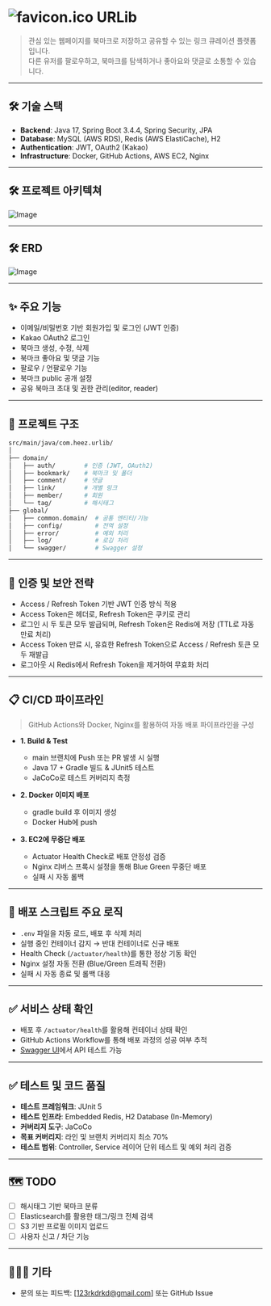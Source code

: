 # ![favicon.ico](src/main/resources/static/favicon.ico) URLib

> 관심 있는 웹페이지를 북마크로 저장하고 공유할 수 있는 링크 큐레이션 플랫폼입니다.  
> 다른 유저를 팔로우하고, 북마크를 탐색하거나 좋아요와 댓글로 소통할 수 있습니다.

---

## 🛠️ 기술 스택

- **Backend**: Java 17, Spring Boot 3.4.4, Spring Security, JPA
- **Database**: MySQL (AWS RDS), Redis (AWS ElastiCache), H2
- **Authentication**: JWT, OAuth2 (Kakao)
- **Infrastructure**: Docker, GitHub Actions, AWS EC2, Nginx

---

## 🛠️ 프로젝트 아키텍쳐

![Image](https://github.com/user-attachments/assets/70b882f3-3061-4365-bd16-43ddec8fb62c)


---

## 🛠️ ERD

![Image](https://github.com/user-attachments/assets/f5626afc-3dc5-475b-9394-c003fcd2883e)


---

## ✨ 주요 기능

- 이메일/비밀번호 기반 회원가입 및 로그인 (JWT 인증)
- Kakao OAuth2 로그인
- 북마크 생성, 수정, 삭제
- 북마크 좋아요 및 댓글 기능
- 팔로우 / 언팔로우 기능
- 북마크 public 공개 설정
- 공유 북마크 초대 및 권한 관리(editor, reader)

---

## 📁 프로젝트 구조

```bash
src/main/java/com.heez.urlib/
│
├── domain/
│   ├── auth/        # 인증 (JWT, OAuth2)
│   ├── bookmark/    # 북마크 및 폴더
│   ├── comment/     # 댓글
│   ├── link/        # 개별 링크
│   ├── member/      # 회원
│   └── tag/         # 해시태그
├── global/
│   ├── common.domain/  # 공통 엔티티/기능
│   ├── config/         # 전역 설정
│   ├── error/          # 예외 처리
│   ├── log/            # 로깅 처리
│   └── swagger/        # Swagger 설정
```

---

## 🔐 인증 및 보안 전략

- Access / Refresh Token 기반 JWT 인증 방식 적용
- Access Token은 헤더로, Refresh Token은 쿠키로 관리
- 로그인 시 두 토큰 모두 발급되며, Refresh Token은 Redis에 저장 (TTL로 자동 만료 처리)
- Access Token 만료 시, 유효한 Refresh Token으로 Access / Refresh 토큰 모두 재발급
- 로그아웃 시 Redis에서 Refresh Token을 제거하여 무효화 처리

--- 

## 📋 CI/CD 파이프라인

> GitHub Actions와 Docker, Nginx를 활용하여 자동 배포 파이프라인을 구성

- **1. Build & Test**
    - main 브랜치에 Push 또는 PR 발생 시 실행
    - Java 17 + Gradle 빌드 & JUnit5 테스트
    - JaCoCo로 테스트 커버리지 측정

- **2. Docker 이미지 배포**
    - gradle build 후 이미지 생성
    - Docker Hub에 push

- **3. EC2에 무중단 배포**
    - Actuator Health Check로 배포 안정성 검증
    - Nginx 리버스 프록시 설정을 통해 Blue Green 무중단 배포
    - 실패 시 자동 롤백

---

## 🔧 배포 스크립트 주요 로직

- `.env` 파일을 자동 로드, 배포 후 삭제 처리
- 실행 중인 컨테이너 감지 → 반대 컨테이너로 신규 배포
- Health Check (`/actuator/health`)를 통한 정상 기동 확인
- Nginx 설정 자동 전환 (Blue/Green 트래픽 전환)
- 실패 시 자동 종료 및 롤백 대응

---

## ✅ 서비스 상태 확인

- 배포 후 `/actuator/health`를 활용해 컨테이너 상태 확인
- GitHub Actions Workflow를 통해 배포 과정의 성공 여부 추적
- [Swagger UI](http://3.36.136.75/swagger-ui/index.html)에서 API 테스트 가능

---

## ✅ 테스트 및 코드 품질

- **테스트 프레임워크**: JUnit 5
- **테스트 인프라**: Embedded Redis, H2 Database (In-Memory)
- **커버리지 도구**: JaCoCo
- **목표 커버리지**: 라인 및 브랜치 커버리지 최소 70%
- **테스트 범위**: Controller, Service 레이어 단위 테스트 및 예외 처리 검증

---

## 🗺️ TODO

- [ ] 해시태그 기반 북마크 분류
- [ ] Elasticsearch를 활용한 태그/링크 전체 검색
- [ ] S3 기반 프로필 이미지 업로드
- [ ] 사용자 신고 / 차단 기능

---

## 🙋🏻‍♂️ 기타

- 문의 또는 피드백: [123rkdrkd@gmail.com] 또는 GitHub Issue

